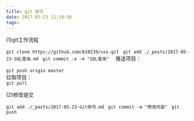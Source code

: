 ```yaml
---
title: git 命令
date: 2017-05-23 11:19:30
tags:
---
```

  (1)git工作流程  

  `git clone https://github.com/010239/xxx.git `
  `git add ./_posts/2017-05-23-SQL查询.md `
  `git commit -a -m "SQL查询"  ` 
  推送项目：</br>      
  `git push origin master `  
  拉取项目：  </br> 
  `git pull `  

  (2)修改提交  
 
  `git add ./_posts/2017-05-23-Git命令.md `
  `git commit -m "修改内容" `
  `git push ` 
